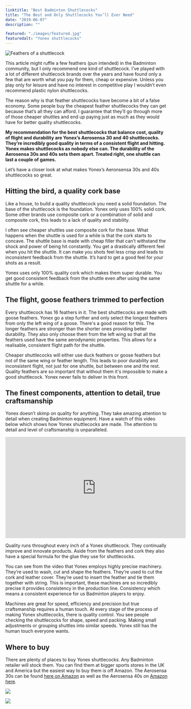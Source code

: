 ```yaml
---
linktitle: "Best Badminton Shuttlecocks"
title: "The Best and Only Shuttlecocks You’ll Ever Need"
date: "2019-06-07"
description: ""

featured: "./images/featured.jpg"
featuredalt: "Yonex shuttlecocks"
---
```


![Feathers of a shuttlecock](./images/featured.jpg)

This article might ruffle a few feathers (pun intended) in the Badminton community, but I only recommend one kind of shuttlecock. I’ve played with a lot of different shuttlecock brands over the years and have found only a few that are worth what you pay for them, cheap or expensive. Unless you play only for leisure and have no interest in competitive play I wouldn’t even recommend plastic nylon shuttlecocks.

The reason why is that feather shuttlecocks have become a bit of a false economy. Some people buy the cheapest feather shuttlecocks they can get because that’s all they can afford. I guarantee that they’ll go through more of those cheaper shuttles and end up paying just as much as they would have for better quality shuttlecocks.

**My recommendation for the best shuttlecocks that balance cost, quality of flight and durability are Yonex’s Aerosensa 30 and 40 shuttlecocks. They’re incredibly good quality in terms of a consistent flight and hitting. Yonex makes shuttlecocks as nobody else can. The durability of the Aerosensa 30s and 40s sets them apart. Treated right, one shuttle can last a couple of games.**

Let’s have a closer look at what makes Yonex’s Aeronsensa 30s and 40s shuttlecocks so great.

## Hitting the bird, a quality cork base

Like a house, to build a quality shuttlecock you need a solid foundation. The base of the shuttlecock is the foundation. Yonex only uses 100% solid cork. Some other brands use composite cork or a combination of solid and composite cork, this leads to a lack of quality and stability.

I often see cheaper shuttles use composite cork for the base. What happens when the shuttle is used for a while is that the cork starts to concave. The shuttle base is made with cheap filler that can’t withstand the shock and power of being hit constantly. You get a drastically different feel when you hit the shuttle. It can make you shots feel less crisp and leads to inconsistent feedback from the shuttle. It’s hard to get a good feel for your shots as a result.

Yonex uses only 100% quality cork which makes them super durable. You get good consistent feedback from the shuttle even after using the same shuttle for a while.

## The flight, goose feathers trimmed to perfection

Every shuttlecock has 16 feathers in it. The best shuttlecocks are made with goose feathers. Yonex go a step further and only select the longest feathers from only the left wing of a goose. There's a good reason for this. The longer feathers are stronger than the shorter ones providing better durability. They also only choose them from the left wing so that all the feathers used have the same aerodynamic properties. This allows for a realisable, consistent flight path for the shuttle.

Cheaper shuttlecocks will either use duck feathers or goose feathers but not of the same wing or feather length. This leads to poor durability and inconsistent flight, not just for one shuttle, but between one and the rest. Quality feathers are so important that without them it's impossible to make a good shuttlecock. Yonex never fails to deliver in this front.

## The finest components, attention to detail, true craftsmanship

Yonex doesn’t skimp on quality for anything. They take amazing attention to detail when creating Badminton equipment. Have a watch of this video below which shows how Yonex shuttlecocks are made. The attention to detail and level of craftsmanship is unparalleled.

<iframe width="560" height="315" src="https://www.youtube.com/embed/irxZlopLgCo" frameborder="0" allow="accelerometer; autoplay; encrypted-media; gyroscope; picture-in-picture" allowfullscreen></iframe>

Quality runs throughout every inch of a Yonex shuttlecock. They continually improve and innovate products. Aside from the feathers and cork they also have a special formula for the glue they use for shuttlecocks.

You can see from the video that Yonex employs highly precise machinery. They’re used to wash, cut and shape the feathers. They’re used to cut the cork and leather cover. They’re used to insert the feather and tie them together with string. This is important, these machines are so incredibly precise it provides consistency in the production line. Consistency which means a consistent experience for us Badminton players to enjoy.

Machines are great for speed, efficiency and precision but true craftsmanship requires a human touch. At every stage of the process of making Yonex shuttlecocks, there is quality control. You see people checking the shuttlecocks for shape, speed and packing. Making small adjustments or grouping shuttles into similar speeds. Yonex still has the human touch everyone wants.

## Where to buy

There are plenty of places to buy Yonex shuttlecocks. Any Badminton retailer will stock them. You can find them at bigger sports stores in the UK and America but the easiest way to buy them is off Amazon. The Aerosensa 30s can be found <a href="https://www.amazon.com/Yonex-Aerosensa-Badminton-Feather-Shuttlecock/dp/B003QRNMA4/ref=as_li_ss_tl?crid=T55A0PP4BB76&dchild=1&keywords=yonex+aerosensa+30&qid=1585425193&sprefix=yonex+aero,aps,216&sr=8-1&th=1&psc=1&linkCode=ll1&tag=badmintonsbes-20&linkId=9351583616856da464071cdab7cb0481&language=en_US" rel="nofollow">here on Amazon</a> as well as the Aerosensa 40s on <a href="https://www.amazon.com/Yonex-Aerosensa-40-Badminton-Shuttlecocks/dp/B003V8TAS6/ref=as_li_ss_tl?dchild=1&keywords=yonex+aerosensa+40&qid=1585425250&sr=8-1&linkCode=ll1&tag=badmintonsbes-20&linkId=f0aa007bfdee3c156f1914bf65637c00&language=en_US" rel="nofollow">Amazon here</a>.

<a href="https://www.amazon.com/Yonex-Aerosensa-Badminton-Feather-Shuttlecock/dp/B003QRNMA4/ref=as_li_ss_il?crid=T55A0PP4BB76&dchild=1&keywords=yonex+aerosensa+30&qid=1585425193&sprefix=yonex+aero,aps,216&sr=8-1&th=1&psc=1&linkCode=li3&tag=badmintonsbes-20&linkId=28d05acc434e201b3a9f8432a5090fc6&language=en_US" target="_blank"><img border="0" src="//ws-na.amazon-adsystem.com/widgets/q?_encoding=UTF8&ASIN=B003QRNMA4&Format=_SL250_&ID=AsinImage&MarketPlace=US&ServiceVersion=20070822&WS=1&tag=badmintonsbes-20&language=en_US" /></a><img src="https://ir-na.amazon-adsystem.com/e/ir?t=badmintonsbes-20&language=en_US&l=li3&o=1&a=B003QRNMA4" width="1" height="1" border="0" alt="" style="border:none !important; margin:0px !important;" />

<a href="https://www.amazon.com/Yonex-Aerosensa-40-Badminton-Shuttlecocks/dp/B003V8TAS6/ref=as_li_ss_il?dchild=1&keywords=yonex+aerosensa+40&qid=1585425250&sr=8-1&linkCode=li3&tag=badmintonsbes-20&linkId=0a4ea3eab311c4f4d5e435dbf046a63a&language=en_US" target="_blank"><img border="0" src="//ws-na.amazon-adsystem.com/widgets/q?_encoding=UTF8&ASIN=B003V8TAS6&Format=_SL250_&ID=AsinImage&MarketPlace=US&ServiceVersion=20070822&WS=1&tag=badmintonsbes-20&language=en_US" /></a><img src="https://ir-na.amazon-adsystem.com/e/ir?t=badmintonsbes-20&language=en_US&l=li3&o=1&a=B003V8TAS6" width="1" height="1" border="0" alt="" style="border:none !important; margin:0px !important;" />